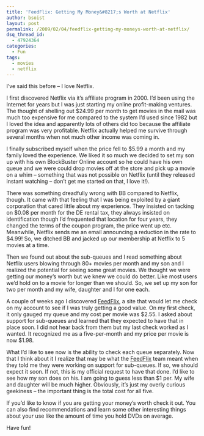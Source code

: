```yaml
---
title: 'FeedFlix: Getting My Money&#8217;s Worth at Netflix'
author: bsoist
layout: post
permalink: /2009/02/04/feedflix-getting-my-moneys-worth-at-netflix/
dsq_thread_id:
  - 47924364
categories:
  - Fun
tags:
  - movies
  - netflix
---
```

I&#8217;ve said this before &#8211; I love Netflix. 

I first discovered Netflix via it&#8217;s affiliate program in 2000. I&#8217;d been using the Internet for years but I was just starting my online profit-making ventures. The thought of shelling out $24.99 per month to get movies in the mail was much too expensive for me compared to the system I&#8217;d used since 1982 but I loved the idea and apparently lots of others did too because the affiliate program was very profitable. Netflix actually helped me survive through several months when not much other income was coming in. 

I finally subscribed myself when the price fell to $5.99 a month and my family loved the experience. We liked it so much we decided to set my son up with his own BlockBuster Online account so he could have his own queue and we were could drop movies off at the store and pick up a movie on a whim &#8211; something that was not possible on Netflix (until they released instant watching &#8211; don&#8217;t get me started on that, I love it!). 

There was something dreadfully wrong with BB compared to Netflix, though. It came with that feeling that I was being exploited by a giant corporation that cared little about my experience. They insisted on tacking on $0.08 per month for the DE rental tax, they always insisted on identification though I&#8217;d frequented that location for four years, they changed the terms of the coupon program, the price went up etc. Meanwhile, Netflix sends me an email announcing a reduction in the rate to $4.99! So, we ditched BB and jacked up our membership at Netflix to 5 movies at a time. 

Then we found out about the sub-queues and I read something about Netflix users blowing through 80+ movies per month and my son and I realized the potential for seeing some great movies. We thought we were getting our money&#8217;s worth but we knew we could do better. Like most users we&#8217;d hold on to a movie for longer than we should. So, we set up my son for two per month and my wife, daughter and I for one each. 

A couple of weeks ago I discovered [FeedFlix][1], a site that would let me check on my account to see if I was truly getting a good value. On my first check, it only gauged my queue and my cost per movie was $2.55. I asked about support for sub-queues and learned that they expected to have that in place soon. I did not hear back from them but my last check worked as I wanted. It recognized me as a five-per-month and my price per movie is now $1.98. 

What I&#8217;d like to see now is the ability to check each queue separately. Now that I think about it I realize that may be what the [FeedFlix][1] team meant when they told me they were working on support for sub-queues. If so, we should expect it soon. If not, this is my official request to have that done. I&#8217;d like to see how my son does on his. I am going to guess less than $1 per. My wife and daughter will be much higher. Obviously, it&#8217;s just my overly curious geekiness &#8211; the important thing is the total cost for all five. 

If you&#8217;d like to know if you are getting your money&#8217;s worth check it out. You can also find recommendations and learn some other interesting things about your use like the amount of time you hold DVDs on average. 

Have fun!

 [1]: http://www.feedflix.com/
